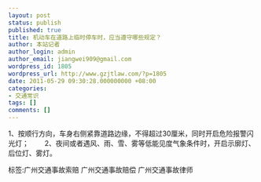 ```yaml
---
layout: post
status: publish
published: true
title: 机动车在道路上临时停车时，应当遵守哪些规定？
author: 本站记者
author_login: admin
author_email: jiangwei909@gmail.com
wordpress_id: 1805
wordpress_url: http://www.gzjtlaw.com/?p=1805
date: 2011-05-29 09:30:28.000000000 +08:00
categories:
- 交通常识
tags: []
comments: []
---
```

1、按顺行方向，车身右侧紧靠道路边缘，不得超过30厘米，同时开启危险报警闪光灯； 　　2、夜间或者遇风、雨、雪、雾等低能见度气象条件时，开启示廓灯、后位灯、雾灯。 标签:广州交通事故索赔 广州交通事故赔偿 广州交通事故律师
